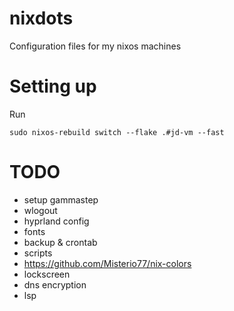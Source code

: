 # nixdots
Configuration files for my nixos machines

# Setting up

Run

```
sudo nixos-rebuild switch --flake .#jd-vm --fast
```

# TODO

* setup gammastep
* wlogout
* hyprland config
* fonts
* backup & crontab
* scripts
* https://github.com/Misterio77/nix-colors
* lockscreen
* dns encryption
* lsp
